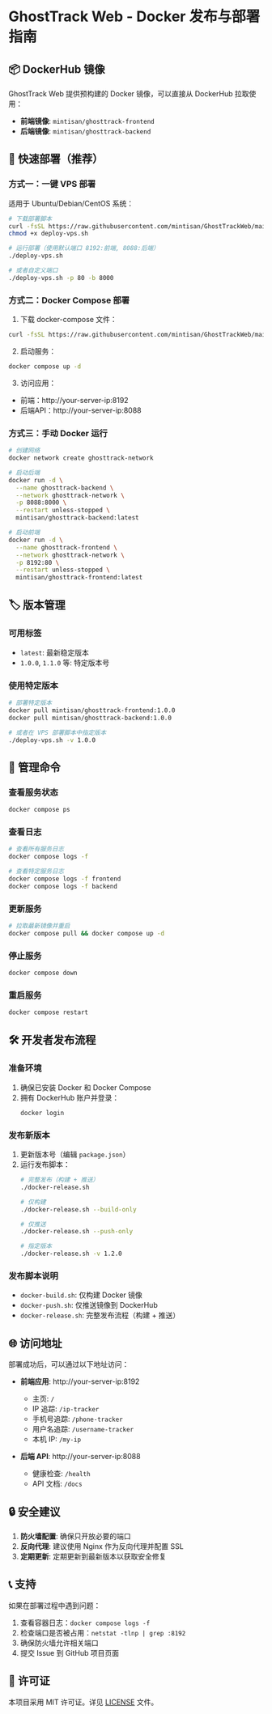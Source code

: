 # GhostTrack Web - Docker 发布与部署指南

## 📦 DockerHub 镜像

GhostTrack Web 提供预构建的 Docker 镜像，可以直接从 DockerHub 拉取使用：

- **前端镜像**: `mintisan/ghosttrack-frontend`
- **后端镜像**: `mintisan/ghosttrack-backend`

## 🚀 快速部署（推荐）

### 方式一：一键 VPS 部署

适用于 Ubuntu/Debian/CentOS 系统：

```bash
# 下载部署脚本
curl -fsSL https://raw.githubusercontent.com/mintisan/GhostTrackWeb/main/deploy-vps.sh -o deploy-vps.sh
chmod +x deploy-vps.sh

# 运行部署（使用默认端口 8192:前端, 8088:后端）
./deploy-vps.sh

# 或者自定义端口
./deploy-vps.sh -p 80 -b 8000
```

### 方式二：Docker Compose 部署

1. 下载 docker-compose 文件：
```bash
curl -fsSL https://raw.githubusercontent.com/mintisan/GhostTrackWeb/main/docker-compose.prod.yml -o docker-compose.yml
```

2. 启动服务：
```bash
docker compose up -d
```

3. 访问应用：
- 前端：http://your-server-ip:8192
- 后端API：http://your-server-ip:8088

### 方式三：手动 Docker 运行

```bash
# 创建网络
docker network create ghosttrack-network

# 启动后端
docker run -d \
  --name ghosttrack-backend \
  --network ghosttrack-network \
  -p 8088:8000 \
  --restart unless-stopped \
  mintisan/ghosttrack-backend:latest

# 启动前端
docker run -d \
  --name ghosttrack-frontend \
  --network ghosttrack-network \
  -p 8192:80 \
  --restart unless-stopped \
  mintisan/ghosttrack-frontend:latest
```

## 🏷️ 版本管理

### 可用标签

- `latest`: 最新稳定版本
- `1.0.0`, `1.1.0` 等: 特定版本号

### 使用特定版本

```bash
# 部署特定版本
docker pull mintisan/ghosttrack-frontend:1.0.0
docker pull mintisan/ghosttrack-backend:1.0.0

# 或者在 VPS 部署脚本中指定版本
./deploy-vps.sh -v 1.0.0
```

## 🔧 管理命令

### 查看服务状态
```bash
docker compose ps
```

### 查看日志
```bash
# 查看所有服务日志
docker compose logs -f

# 查看特定服务日志
docker compose logs -f frontend
docker compose logs -f backend
```

### 更新服务
```bash
# 拉取最新镜像并重启
docker compose pull && docker compose up -d
```

### 停止服务
```bash
docker compose down
```

### 重启服务
```bash
docker compose restart
```

## 🛠️ 开发者发布流程

### 准备环境

1. 确保已安装 Docker 和 Docker Compose
2. 拥有 DockerHub 账户并登录：
   ```bash
   docker login
   ```

### 发布新版本

1. 更新版本号（编辑 `package.json`）
2. 运行发布脚本：
   ```bash
   # 完整发布（构建 + 推送）
   ./docker-release.sh
   
   # 仅构建
   ./docker-release.sh --build-only
   
   # 仅推送
   ./docker-release.sh --push-only
   
   # 指定版本
   ./docker-release.sh -v 1.2.0
   ```

### 发布脚本说明

- `docker-build.sh`: 仅构建 Docker 镜像
- `docker-push.sh`: 仅推送镜像到 DockerHub
- `docker-release.sh`: 完整发布流程（构建 + 推送）

## 🌐 访问地址

部署成功后，可以通过以下地址访问：

- **前端应用**: http://your-server-ip:8192
  - 主页: `/`
  - IP 追踪: `/ip-tracker`
  - 手机号追踪: `/phone-tracker`
  - 用户名追踪: `/username-tracker`
  - 本机 IP: `/my-ip`

- **后端 API**: http://your-server-ip:8088
  - 健康检查: `/health`
  - API 文档: `/docs`

## 🔒 安全建议

1. **防火墙配置**: 确保只开放必要的端口
2. **反向代理**: 建议使用 Nginx 作为反向代理并配置 SSL
3. **定期更新**: 定期更新到最新版本以获取安全修复

## 📞 支持

如果在部署过程中遇到问题：

1. 查看容器日志：`docker compose logs -f`
2. 检查端口是否被占用：`netstat -tlnp | grep :8192`
3. 确保防火墙允许相关端口
4. 提交 Issue 到 GitHub 项目页面

## 📄 许可证

本项目采用 MIT 许可证。详见 [LICENSE](LICENSE) 文件。